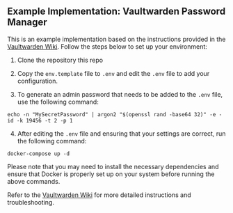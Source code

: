 ## Example Implementation: Vaultwarden Password Manager

This is an example implementation based on the instructions provided in the [Vaultwarden Wiki](https://github.com/dani-garcia/vaultwarden/wiki). Follow the steps below to set up your environment:

1. Clone the repository this repo

2. Copy the `env.template` file to `.env` and edit the `.env` file to add your configuration.

3. To generate an admin password that needs to be added to the `.env` file, use the following command:
```
echo -n "MySecretPassword" | argon2 "$(openssl rand -base64 32)" -e -id -k 19456 -t 2 -p 1
```
4. After editing the `.env` file and ensuring that your settings are correct, run the following command:
```
docker-compose up -d
```

Please note that you may need to install the necessary dependencies and ensure that Docker is properly set up on your system before running the above commands.

Refer to the [Vaultwarden Wiki](https://github.com/dani-garcia/vaultwarden/wiki) for more detailed instructions and troubleshooting.

